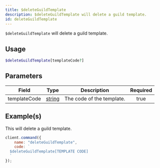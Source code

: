 ```yaml
---
title: $deleteGuildTemplate
description: $deleteGuildTemplate will delete a guild template.
id: deleteGuildTemplate
---
```


`$deleteGuildTemplate` will delete a guild template.

## Usage

```php
$deleteGuildTemplate[templateCode?]
```

## Parameters

| Field        | Type                                                                                              | Description               | Required |
| ------------ | ------------------------------------------------------------------------------------------------- | ------------------------- | :------: |
| templateCode | [string](https://developer.mozilla.org/en-US/docs/Web/JavaScript/Reference/Global_Objects/String) | The code of the template. |   true   |

## Example(s)

This will delete a guild template.

```javascript
client.command({
    name: "deleteGuildTemplate",
    code: `
  $deleteGuildTemplate[TEMPLATE CODE]
  `
});
```
